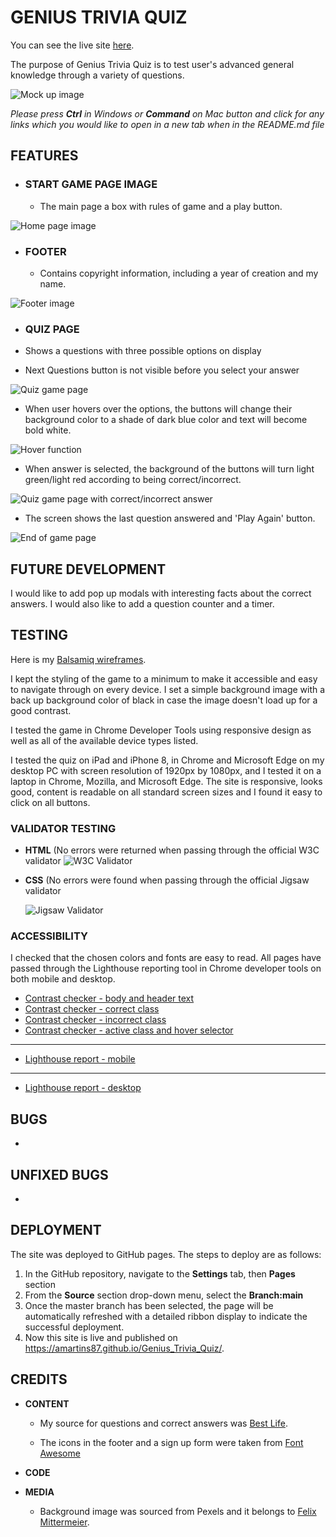 # **GENIUS TRIVIA QUIZ**

You can see the live site [here](https://amartins87.github.io/genius-trivia-quiz/).

The purpose of Genius Trivia Quiz is to test user's advanced general knowledge through a variety of questions. 

![Mock up image](assets/wireframes/Mock_up_MS2.JPG)

*Please press **Ctrl** in Windows or **Command** on Mac button and click for any links which you would like to open in a new tab when in the README.md file*

## **FEATURES**

- ### **START GAME PAGE IMAGE**
    - The main page a box with rules of game and a play button. 

![Home page image](assets/wireframes/wireframe_main_page.JPG)

- ### **FOOTER**
    - Contains copyright information, including a year of creation and my name.

![Footer image](assets/wireframes/wireframe_footer.JPG)

- ### **QUIZ PAGE**

- Shows a questions with three possible options on display
- Next Questions button is not visible before you select your answer

![Quiz game page](assets/wireframes/wireframe_game.JPG)

- When user hovers over the options, the buttons will change their background color to a shade of dark blue color and text will become bold white. 

![Hover function](assets/wireframes/wireframe_game_hover.JPG)

- When answer is selected, the background of the buttons will turn light green/light red according to being correct/incorrect.

![Quiz game page with correct/incorrect answer](assets/wireframes/wireframe_game_correct_incorrect.JPG)

- The screen shows the last question answered and 'Play Again' button.

![End of game page](assets/wireframes/wireframe_end_screen_w_hover.JPG)

## **FUTURE DEVELOPMENT**

I would like to add pop up modals with interesting facts about the correct answers. I would also like to add a question counter and a timer. 

## **TESTING**

Here is my [Balsamiq wireframes](assets/wireframes/Balsamiq_wireframe.JPG). 

I kept the styling of the game to a minimum to make it accessible and easy to navigate through on every device. I set a simple background image with a back up background color of black in case the image doesn't load up for a good contrast. 

I tested the game in Chrome Developer Tools using responsive design as well as all of the available device types listed. 

I tested the quiz on iPad and iPhone 8, in Chrome and Microsoft Edge on my desktop PC with screen resolution of 1920px by 1080px, and I tested it on a laptop in Chrome, Mozilla, and Microsoft Edge. The site is responsive, looks good, content is readable on all standard screen sizes and I found it easy to click on all buttons. 

### **VALIDATOR TESTING**

-   **HTML** (No errors were returned when passing through the official W3C validator 
    ![W3C Validator](assets/wireframes/W3C_HTML_Validator_Results.JPG)

-   **CSS** (No errors were found when passing through the official Jigsaw validator
    
    ![Jigsaw Validator](assets/wireframes/Jigsaw_CSS_Validator_Results.JPG)


### **ACCESSIBILITY**

I checked that the chosen colors and fonts are easy to read. All pages have passed through  the Lighthouse reporting tool in Chrome developer tools on both mobile and desktop.
- [Contrast checker - body and header text](assets/wireframes/accessibility/Body_text_contrast_checker.JPG)
- [Contrast checker - correct class](assets/wireframes/accessibility/Correct_class_contrast_checker.JPG)
- [Contrast checker - incorrect class](assets/wireframes/accessibility/Incorrect_class_contrast_checker.JPG)
- [Contrast checker - active class and hover selector](assets/wireframes/accessibility/Hover_selector_contrast_checker.JPG)

***
- [Lighthouse report - mobile](assets/wireframes/accessibility/Lighthouse_mobile_report.JPG)

***
- [Lighthouse report - desktop](assets/wireframes/accessibility/Lighthouse_desktop_report.JPG)


## **BUGS**

-   

## **UNFIXED BUGS**

-   

## **DEPLOYMENT**

The site was deployed to GitHub pages. The steps to deploy are as follows:
1.  In the GitHub repository, navigate to the **Settings** tab, then **Pages** section
2.  From the **Source** section drop-down menu, select the **Branch:main**
3.  Once the master branch has been selected, the page will be automatically refreshed with a detailed ribbon display to indicate the successful deployment.
4.  Now this site is live and published on https://amartins87.github.io/Genius_Trivia_Quiz/.


## **CREDITS**

- **CONTENT**
    - My source for questions and correct answers was [Best Life](https://bestlifeonline.com/genius-trivia-questions/).

    - The icons in the footer and a sign up form were taken from [Font Awesome](https://fontawesome.com/)

- **CODE**
   

- **MEDIA**

    - Background image was sourced from Pexels and it belongs to [Felix Mittermeier](https://www.pexels.com/photo/galaxy-1146134/).

